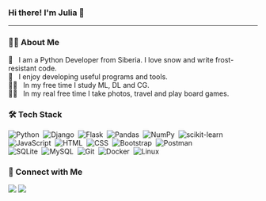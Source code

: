 ### Hi there! I'm Julia 👋
<hr>

### :woman_technologist: About Me

:cold_face: &nbsp; I am a Python Developer from Siberia. I love snow and write frost-resistant code.\
:robot: &nbsp; I enjoy developing useful programs and tools.\
:woman_student: &nbsp; In my free time I study ML, DL and CG.\
:lotus_position_woman: &nbsp; In my real free time I take photos, travel and play board games.

### 🛠 Tech Stack

![Python](https://img.shields.io/badge/-Python-05122A?style=flat&logo=python)&nbsp;
![Django](https://img.shields.io/badge/-Django-05122A?style=flat&logo=django&logoColor=green)&nbsp;
![Flask](https://img.shields.io/badge/-Flask-05122A?style=flat&logo=flask)&nbsp;
![Pandas](https://img.shields.io/badge/-Pandas-05122A?style=flat&logo=pandas)&nbsp;
![NumPy](https://img.shields.io/badge/-NumPy-05122A?style=flat&logo=numpy)&nbsp;
![scikit-learn](https://img.shields.io/badge/-scikitlearn-05122A?style=flat&logo=scikitlearn)\
![JavaScript](https://img.shields.io/badge/-JavaScript-05122A?style=flat&logo=javascript)&nbsp;
![HTML](https://img.shields.io/badge/-HTML-05122A?style=flat&logo=HTML5)&nbsp;
![CSS](https://img.shields.io/badge/-CSS-05122A?style=flat&logo=CSS3&logoColor=1572B6)&nbsp;
![Bootstrap](https://img.shields.io/badge/-Bootstrap-05122A?style=flat&logo=bootstrap&logoColor=563D7C)&nbsp;
![Postman](https://img.shields.io/badge/-Postman-05122A?style=flat&logo=postman)\
![SQLite](https://img.shields.io/badge/-SQLite-05122A?style=flat&logo=sqlite)&nbsp;
![MySQL](https://img.shields.io/badge/-MySQL-05122A?style=flat&logo=mysql&logoColor=white)&nbsp;
![Git](https://img.shields.io/badge/-Git-05122A?style=flat&logo=git)&nbsp;
![Docker](https://img.shields.io/badge/-Docker-05122A?style=flat&logo=docker)&nbsp;
![Linux](https://img.shields.io/badge/-Linux-05122A?style=flat&logo=linux)&nbsp;



### :speech_balloon: Connect with Me

<!-- <a href="https://jdenisova.github.io"><img src="https://img.shields.io/badge/-jdenisova.github.io-F57400?style=for-the-badge&logoColor=white"/></a> -->
<a href="mailto:j.v.denisowa@gmail.com"><img src="https://img.shields.io/badge/-j.v.denisowa@gmail.com-D14836?style=for-the-badge&logo=Gmail&logoColor=white"/></a>
<a href="https://t.me/justfromsiberia"><img src="https://img.shields.io/badge/-@justfromsiberia-0077B5?style=for-the-badge&logo=Telegram&logoColor=white"/></a>
